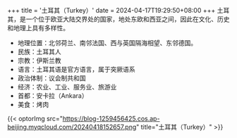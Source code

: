 +++
title = '土耳其（Turkey）'
date = 2024-04-17T19:29:50+08:00
+++
土耳其，是一个位于欧亚大陆交界处的国家，地处东欧和西亚之间，因此在文化、历史和地理上具有多样性。
<!--more-->
- 地理位置：北邻荷兰、南邻法国、西与英国隔海相望、东邻德国。
- 民族：土耳其人
- 宗教：伊斯兰教
- 语言：土耳其语是官方语言，属于突厥语系
- 政治体制：议会制共和国
- 经济：农业、工业、服务业、旅游业
- 首都：安卡拉（Ankara）
- 美食：烤肉

{{< optorImg src="https://blog-1259456425.cos.ap-beijing.myqcloud.com/20240418152657.png" title="土耳其（Turkey）" >}}
